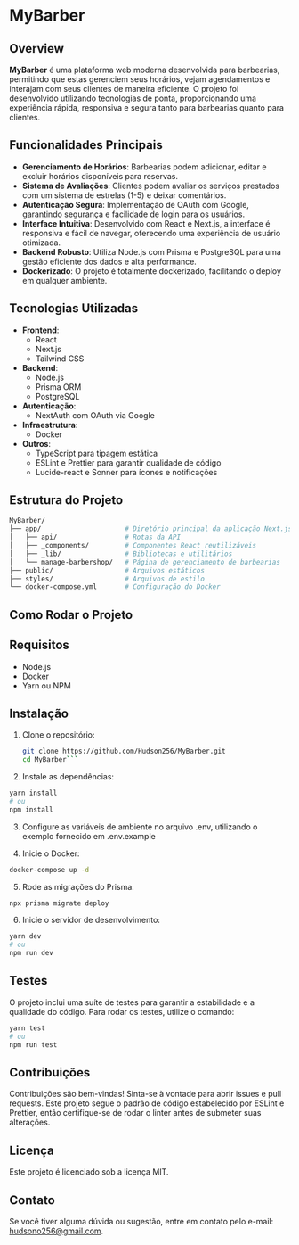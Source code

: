 # MyBarber

## Overview

**MyBarber** é uma plataforma web moderna desenvolvida para barbearias, permitindo que estas gerenciem seus horários, vejam agendamentos e interajam com seus clientes de maneira eficiente.
O projeto foi desenvolvido utilizando tecnologias de ponta, proporcionando uma experiência rápida, responsiva e segura tanto para barbearias quanto para clientes.

## Funcionalidades Principais

- **Gerenciamento de Horários**: Barbearias podem adicionar, editar e excluir horários disponíveis para reservas.
- **Sistema de Avaliações**: Clientes podem avaliar os serviços prestados com um sistema de estrelas (1-5) e deixar comentários.
- **Autenticação Segura**: Implementação de OAuth com Google, garantindo segurança e facilidade de login para os usuários.
- **Interface Intuitiva**: Desenvolvido com React e Next.js, a interface é responsiva e fácil de navegar, oferecendo uma experiência de usuário otimizada.
- **Backend Robusto**: Utiliza Node.js com Prisma e PostgreSQL para uma gestão eficiente dos dados e alta performance.
- **Dockerizado**: O projeto é totalmente dockerizado, facilitando o deploy em qualquer ambiente.

## Tecnologias Utilizadas

- **Frontend**:
  - React
  - Next.js
  - Tailwind CSS
- **Backend**:
  - Node.js
  - Prisma ORM
  - PostgreSQL
- **Autenticação**:
  - NextAuth com OAuth via Google
- **Infraestrutura**:
  - Docker
- **Outros**:
  - TypeScript para tipagem estática
  - ESLint e Prettier para garantir qualidade de código
  - Lucide-react e Sonner para ícones e notificações

## Estrutura do Projeto

```bash
MyBarber/
├── app/                     # Diretório principal da aplicação Next.js
│   ├── api/                 # Rotas da API
│   ├── _components/         # Componentes React reutilizáveis
│   ├── _lib/                # Bibliotecas e utilitários
│   └── manage-barbershop/   # Página de gerenciamento de barbearias
├── public/                  # Arquivos estáticos
├── styles/                  # Arquivos de estilo
└── docker-compose.yml       # Configuração do Docker
```

## Como Rodar o Projeto

## Requisitos

- Node.js
- Docker
- Yarn ou NPM

## Instalação

1. Clone o repositório:

   ```bash
   git clone https://github.com/Hudson256/MyBarber.git
   cd MyBarber```

2. Instale as dependências:

```bash
yarn install
# ou
npm install
```

3. Configure as variáveis de ambiente no arquivo .env, utilizando o exemplo fornecido em .env.example

4. Inicie o Docker:

```bash
docker-compose up -d
```

5. Rode as migrações do Prisma:

```bash
npx prisma migrate deploy
```

6. Inicie o servidor de desenvolvimento:

```bash
yarn dev
# ou
npm run dev
```

## Testes

O projeto inclui uma suíte de testes para garantir a estabilidade e a qualidade do código. Para rodar os testes, utilize o comando:

```bash
yarn test
# ou
npm run test
```

## Contribuições

Contribuições são bem-vindas! Sinta-se à vontade para abrir issues e pull requests. Este projeto segue o padrão de código estabelecido por ESLint e Prettier, então certifique-se de rodar o linter antes de submeter suas alterações.

## Licença

Este projeto é licenciado sob a licença MIT.

## Contato

Se você tiver alguma dúvida ou sugestão, entre em contato pelo e-mail: <hudsono256@gmail.com>.
